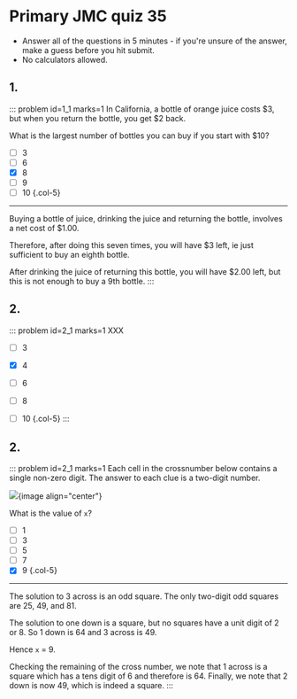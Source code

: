 # Primary JMC quiz 35

* Answer all of the questions in 5 minutes - if you're unsure of the answer, make a guess before you hit submit. 
* No calculators allowed.


## 1.
::: problem id=1_1 marks=1
In California, a bottle of orange juice costs $3, but when you return the bottle, you get $2 back.  

What is the largest number of bottles you can buy if you start with $10?  

* [ ] 3
* [ ] 6
* [x] 8
* [ ] 9
* [ ] 10
{.col-5}

---

Buying a bottle of juice, drinking the juice and returning the bottle, involves a net cost of $1.00.  

Therefore, after doing this seven times, you will have $3 left, ie just sufficient to buy an eighth bottle.  

After drinking the juice of returning this bottle, you will have $2.00 left, but this is not enough to buy a 9th bottle.
:::


## 2.
<!--- 20XX (X) --->
::: problem id=2_1 marks=1
XXX

* [ ] 3
* [x] 4
* [ ] 6
* [ ] 8
* [ ] 10
{.col-5}
:::



## 2.
::: problem id=2_1 marks=1
Each cell in the crossnumber below contains a single non-zero digit. The answer to each clue is a two-digit number.  

![](/resources/primary-jmc-4/5-crossnumber.png){image align="center"} 

What is the value of `x`?

* [ ] 1
* [ ] 3
* [ ] 5
* [ ] 7
* [x] 9
{.col-5}

---

The solution to 3 across is an odd square.  The only two-digit odd squares are 25, 49, and 81.  

The solution to one down is a square, but no squares have a unit digit of 2 or 8. So 1 down is 64 and 3 across is 49.  

Hence `x` = 9.  

Checking the remaining of the cross number, we note that 1 across is a square which has a tens digit of 6 and therefore is 64.  Finally, we note that 2 down is now 49, which is indeed a square.
:::
